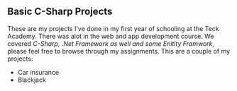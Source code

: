 ## Basic C-Sharp Projects 
 These are my projects I've done in my first year of schooling at the Teck Academy. There was alot in the web and app development course. We covered *C-Sharp, .Net Framework as well and some Enitity Framwork*, please feel free to browse through my assignments.
This are a couple of my projects:
- Car insurance 
- Blackjack


